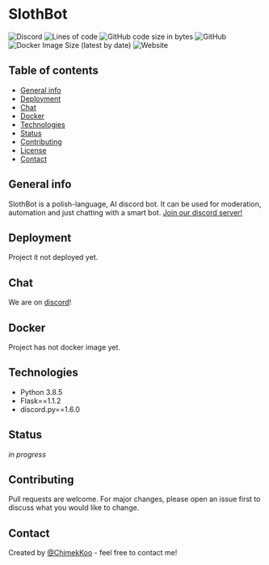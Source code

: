 # SlothBot

![Discord](https://img.shields.io/discord/801061806712946698?color=%237289DA&label=discord&logo=discord&logoColor=white)
![Lines of code](https://img.shields.io/tokei/lines/github/chimekkoo/slothbot?logo=github)
![GitHub code size in bytes](https://img.shields.io/github/languages/code-size/chimekkoo/slothbot?logo=github)
![GitHub](https://img.shields.io/github/license/chimekkoo/slothbot?logo=github)
![Docker Image Size (latest by date)](https://img.shields.io/docker/image-size/chimekkoo/slothbot?label=docker%20image&logo=docker)
![Website](https://img.shields.io/website?label=test%20website&url=http%3A%2F%2Fslothbot.chimekkoo.repl.co)

## Table of contents
* [General info](#general-info)
* [Deployment](#deployment)
* [Chat](#chat)
* [Docker](#docker)
* [Technologies](#technologies)
* [Status](#status)
* [Contributing](#contributing)
* [License](#license)
* [Contact](#contact)

## General info
SlothBot is a polish-language, AI discord bot. It can be used for moderation, automation and just chatting with a smart bot. [Join our discord server!](https://discord.gg/sNqxgNRGmk)

## Deployment
Project it not deployed yet.

## Chat
We are on [discord](https://discord.gg/sNqxgNRGmk)!

## Docker
Project has not docker image yet.

## Technologies
- Python 3.8.5
- Flask==1.1.2
- discord.py==1.6.0

## Status
_in progress_

## Contributing
Pull requests are welcome. For major changes, please open an issue first to discuss what you would like to change.

## Contact
Created by [@ChimekKoo](https://github.com/ChimekKoo) - feel free to contact me!
